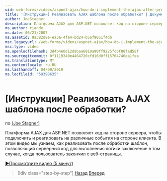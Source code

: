 ```yaml
---
uid: web-forms/videos/aspnet-ajax/how-do-i-implement-the-ajax-after-processing-pattern
title: '[Инструкции] Реализовать AJAX шаблона после обработки? | Документы Майкрософт'
author: JoeStagner
description: Платформа AJAX для ASP.NET позволяет код на стороне сервера, чтобы подключить и реагировать на различные события на стороне клиента. В этом видео мы узнаем, как реализовать Aft...
ms.author: riande
ms.date: 06/21/2007
ms.assetid: 9a382d8e-ea3a-4fa4-bd24-b56f9051f4db
msc.legacyurl: /web-forms/videos/aspnet-ajax/how-do-i-implement-the-ajax-after-processing-pattern
msc.type: video
ms.openlocfilehash: 3d4b4e0d12d8baa6810a90ff9225fcbf88fad58f
ms.sourcegitcommit: 0f1119340e4464720cfd16d0ff15764746ea1fea
ms.translationtype: MT
ms.contentlocale: ru-RU
ms.lasthandoff: 04/09/2019
ms.locfileid: "59398635"
---
```

# <a name="how-do-i-implement-the-ajax-after-processing-pattern"></a>[Инструкции] Реализовать AJAX шаблона после обработки?

по [(Joe Stagner)](https://github.com/JoeStagner)

Платформа AJAX для ASP.NET позволяет код на стороне сервера, чтобы подключить и реагировать на различные события на стороне клиента. В этом видео мы узнаем, как реализовать после обработки шаблон, позволяющий серверный код для выполнения логики заключение в том случае, когда пользователь закончил с веб-страницы.

[&#9654;Просмотрите видео (5 минут)](https://channel9.msdn.com/Blogs/ASP-NET-Site-Videos/how-do-i-implement-the-ajax-after-processing-pattern)

> [!div class="step-by-step"]
> [Назад](how-do-i-use-the-aspnet-ajax-history-control.md)
> [Вперед](how-do-i-update-multiple-regions-of-a-page-with-aspnet-ajax.md)

